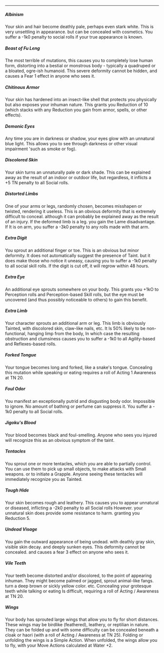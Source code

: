 ---
##### Albinism

Your skin and hair become deathly pale, perhaps even stark white. This is very unsettling in appearance. but can be concealed with cosmetics. You suffer a -1k0 penalty to social rolls if your true appearance is known.
##### Beast of Fu Leng

The most terrible of mutations, this causes you to completely lose human form, distorting into a bestial or monstrous body - typically a quadruped or a bloated, ogre-ish humanoid. This severe deformity cannot be hidden, and causes a Fear 1 effect in anyone who sees it.
##### Chitinous Armor

Your skin has hardened into an insect-like shell that protects you physically but also exposes your inhuman nature. This grants you Reduction of 10 (which stacks with any Reduction you gain from armor, spells, or other effects).
##### Demonic Eyes

Any time you are in darkness or shadow, your eyes glow with an unnatural blue light. This allows you to see through darkness or other visual impairment 'such as smoke or fog).
##### Discolored Skin

Your skin turns an unnaturally pale or dark shade. This can be explained away as the result of an indoor or outdoor life, but regardless, it inflicts a +5&#160;TN penalty to all Social rolls.
##### Distorted Limbs

One of your arms or legs, randomly chosen, becomes misshapen or twisted, rendering it useless. This is an obvious deformity that is extremely difficult to conceal. although it can probably be explained away as the result of an injury. If the deformed limb is a leg. you gain the Lame disadvantage. If It is on arm, you suffer a -3k0 penalty to any rolls made with that arm.
##### Extra Digit

You sprout an additional finger or toe. This is an obvious but minor deformity. It does not automatically suggest the presence of Taint. but it does make those who notice it uneasy, causing you to suffer a -1k0 penalty to all social skill rolls. If the digit is cut off, it will regrow within 48 hours.
##### Extra Eye

An additional eye sprouts somewhere on your body. This grants you +1kO to Perception rolls and Perception-based Skill rolls, but the eye must be uncovered (and thus possibly noticeable to others) to gain this benefit.
##### Extra Limb

Your character sprouts an additional arm or leg. This limb is obviously Tainted, with discolored skin, claw-like nails, etc. It Is 50% likely to be non-functional, hanging limp from the body, In which case the resulting obstruction and clumsiness causes you to suffer a -1k0 to all Agility-based and Reflexes-based rolls.
##### Forked Tongue

Your tongue becomes long and forked, like a snake's tongue. Concealing this mutation while speaking or eating requires a roll of Acting 1 Awareness at TN 20.
##### Foul Odor

You manifest an exceptionally putrid and disgusting body odor. Impossible to ignore. No amount of bathing or perfume can suppress it. You suffer a - 1k0 penalty to all Social rolls.
##### Jigoku's Blood

Your blood becomes black and foul-smelling. Anyone who sees you injured will recognize this as an obvious symptom of the taint.
##### Tentacles

You sprout one or more tentacles, which you are able to partially control. You can use them to pick up small objects, to make attacks with Small weapons. or to initiate a Grapple. Anyone seeing these tentacles will immediately recognize you as Tainted.
##### Tough Hide

Your skin becomes rough and leathery. This causes you to appear unnatural or diseased, inflicting a -2k0 penalty to all Social rolls However. your unnatural skin does provide some resistance to harm. granting you Reduction 5.
##### Undead Visage

You gain the outward appearance of being undead. with deathly gray skin, visible skin decay. and deeply sunken eyes. This deformity cannot be concealed. and causes a fear 3 effect on anyone who sees it.
##### Vile Teeth

Your teeth become distorted and/or discolored, to the point of appearing inhuman. They might become palmed or jagged, sprout animal-like fangs. turn a deep brown or sickly yellow color. etc. Concealing your grotesque teeth while talking or eating Is difficult, requiring a roll of Acting / Awareness at TN 20.
##### Wings

Your body has sprouted large wings that allow you to fly for short distances. These wings may be birdlike (feathered), leathery, or reptilian in nature. They can be folded up and with some difficulty can be concealed beneath a cloak or haori (with a roll of Acting / Awareness at TN 25). Folding or unfolding the wings is a Simple Action. When unfolded, the wings allow you to fly, with your Move Actions calculated at Water +2.

